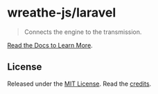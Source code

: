 # wreathe-js/laravel

> Connects the engine to the transmission.

[Read the Docs to Learn More](https://wreathe.dev).

## License

Released under the [MIT License](https://github.com/wreathe-js/wreathe/blob/main/LICENSE). Read the [credits](https://github.com/wreathe-js/wreathe/blob/main/CREDITS.md).
